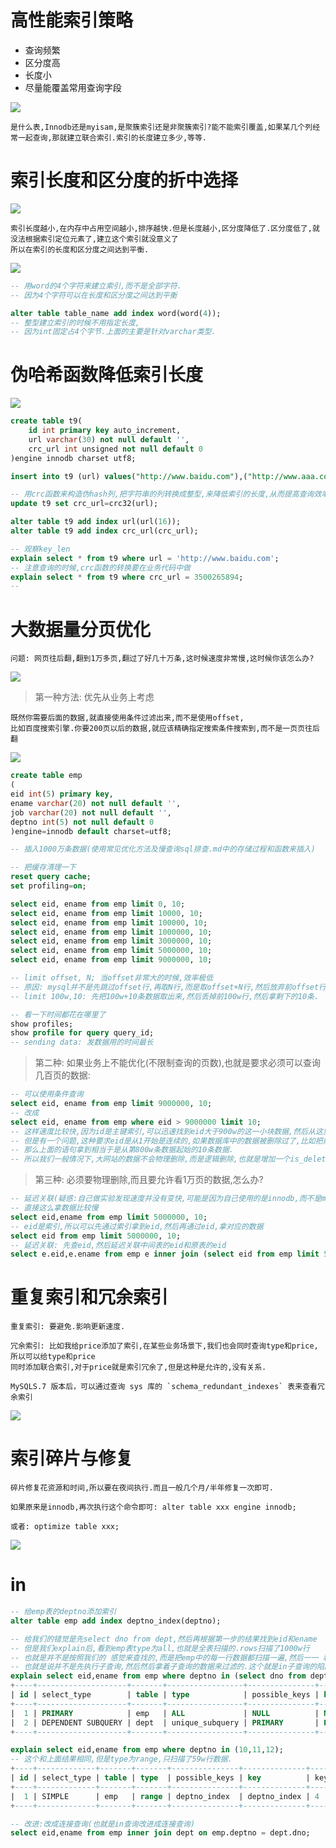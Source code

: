 # 高性能索引策略

- 查询频繁
- 区分度高
- 长度小
- 尽量能覆盖常用查询字段

![](../pics/高性能索引策略01.png)

    是什么表,Innodb还是myisam,是聚簇索引还是非聚簇索引?能不能索引覆盖,如果某几个列经常一起查询,那就建立联合索引.索引的长度建立多少,等等.

# 索引长度和区分度的折中选择

![](../pics/索引长度和区分度的折中选择01.png)

    索引长度越小,在内存中占用空间越小,排序越快.但是长度越小,区分度降低了.区分度低了,就没法根据索引定位元素了,建立这个索引就没意义了
    所以在索引的长度和区分度之间达到平衡.
    
![](../pics/索引长度和区分度的折中选择02.png)

```sql
-- 用word的4个字符来建立索引,而不是全部字符.
-- 因为4个字符可以在长度和区分度之间达到平衡

alter table table_name add index word(word(4));
-- 整型建立索引的时候不用指定长度,
-- 因为int固定占4个字节.上面的主要是针对varchar类型.
```

# 伪哈希函数降低索引长度

![](../pics/伪哈希函数降低索引长度01.png)

```sql
create table t9(
    id int primary key auto_increment,
    url varchar(30) not null default '',
    crc_url int unsigned not null default 0
)engine innodb charset utf8;

insert into t9 (url) values("http://www.baidu.com"),("http://www.aaa.com");

-- 用crc函数来构造伪hash列,把字符串的列转换成整型,来降低索引的长度,从而提高查询效率.
update t9 set crc_url=crc32(url);

alter table t9 add index url(url(16));
alter table t9 add index crc_url(crc_url);

-- 观察key_len
explain select * from t9 where url = 'http://www.baidu.com';
-- 注意查询的时候,crc函数的转换要在业务代码中做
explain select * from t9 where crc_url = 3500265894;
-- 
```

# 大数据量分页优化

    问题: 网页往后翻,翻到1万多页,翻过了好几十万条,这时候速度非常慢,这时候你该怎么办?

![](../pics/offset效率是比较低的.png)

>第一种方法: 优先从业务上考虑      

    既然你需要后面的数据,就直接使用条件过滤出来,而不是使用offset,
    比如百度搜索引擎.你要200页以后的数据,就应该精确指定搜索条件搜索到,而不是一页页往后翻

![](../pics/大数据量分页-从业务上优化.png)

```sql
create table emp
(
eid int(5) primary key,
ename varchar(20) not null default '',
job varchar(20) not null default '',
deptno int(5) not null default 0
)engine=innodb default charset=utf8;

-- 插入1000万条数据(使用常见优化方法及慢查询sql排查.md中的存储过程和函数来插入)

-- 把缓存清理一下
reset query cache;
set profiling=on;

select eid, ename from emp limit 0, 10;
select eid, ename from emp limit 10000, 10;
select eid, ename from emp limit 100000, 10;
select eid, ename from emp limit 1000000, 10;
select eid, ename from emp limit 3000000, 10;
select eid, ename from emp limit 5000000, 10;
select eid, ename from emp limit 9000000, 10;

-- limit offset, N; 当offset非常大的时候,效率极低
-- 原因: mysql并不是先跳过offset行,再取N行,而是取offset+N行,然后放弃前offset行,返回N行
-- limit 100w,10: 先把100w+10条数据取出来,然后丢掉前100w行,然后拿剩下的10条.

-- 看一下时间都花在哪里了
show profiles;
show profile for query query_id;
-- sending data: 发数据用的时间最长
```

>第二种: 如果业务上不能优化(不限制查询的页数),也就是要求必须可以查询几百页的数据:

```sql
-- 可以使用条件查询
select eid, ename from emp limit 9000000, 10;
-- 改成
select eid, ename from emp where eid > 9000000 limit 10;
-- 这样速度比较快,因为id是主键索引,可以迅速找到eid大于900w的这一小块数据,然后从这里面拿10条,这样速度肯定快.(索引发挥了作用)
-- 但是有一个问题,这种要求eid是从1开始是连续的,如果数据库中的数据被删除过了,比如把前100w条数据删除了,
-- 那么上面的语句拿到相当于是从第800w条数据起始的10条数据.
-- 所以我们一般情况下,大网站的数据不会物理删除,而是逻辑删除,也就是增加一个is_delete字段,用这个字段表示这行数据是否被删除
```

>第三种: 必须要物理删除,而且要允许看1万页的数据,怎么办?

```sql
-- 延迟关联(疑惑:自己做实验发现速度并没有变快,可能是因为自己使用的是innodb,而不是myisam)
-- 直接这么拿数据比较慢
select eid,ename from emp limit 5000000, 10;
-- eid是索引,所以可以先通过索引拿到eid,然后再通过eid,拿对应的数据
select eid from emp limit 5000000, 10;
-- 延迟关联: 先查eid,然后延迟关联中间表的eid和原表的eid
select e.eid,e.ename from emp e inner join (select eid from emp limit 5000000,10) as tmp on e.eid = tmp.eid;
```

# 重复索引和冗余索引

    重复索引: 要避免.影响更新速度.
    
    冗余索引: 比如我给price添加了索引,在某些业务场景下,我们也会同时查询type和price,所以可以给type和price
    同时添加联合索引,对于price就是索引冗余了,但是这种是允许的,没有关系.

    MySQLS.7 版本后，可以通过查询 sys 库的 `schema_redundant_indexes` 表来查看冗余索引

![](../pics/重复索引和冗余索引.png)


# 索引碎片与修复

    碎片修复花资源和时间,所以要在夜间执行.而且一般几个月/半年修复一次即可.

    如果原来是innodb,再次执行这个命令即可: alter table xxx engine innodb;
    
    或者: optimize table xxx;

![](../pics/索引碎片与修复.png)

# in

```sql
-- 给emp表的deptno添加索引
alter table emp add index deptno_index(deptno);

-- 给我们的错觉是先select dno from dept,然后再根据第一步的结果找到eid和ename
-- 但是我们explain后,看到emp表type为all,也就是全表扫描的.rows扫描了1000w行
-- 也就是并不是按照我们的 感觉来查找的,而是把emp中的每一行数据都扫描一遍,然后一一 和in子查询dept中的数据比较,所以效率比较低
-- 也就是说并不是先执行子查询,然后然后拿着子查询的数据来过滤的.这个就是in子查询的陷阱,emp表越大,就越慢.
explain select eid,ename from emp where deptno in (select dno from dept);
+----+--------------------+-------+-----------------+---------------+---------+---------+------+----------+-------------+
| id | select_type        | table | type            | possible_keys | key     | key_len | ref  | rows     | Extra       |
+----+--------------------+-------+-----------------+---------------+---------+---------+------+----------+-------------+
|  1 | PRIMARY            | emp   | ALL             | NULL          | NULL    | NULL    | NULL | 10000374 | Using where |
|  2 | DEPENDENT SUBQUERY | dept  | unique_subquery | PRIMARY       | PRIMARY | 4       | func |        1 | Using index |
+----+--------------------+-------+-----------------+---------------+---------+---------+------+----------+-------------+

explain select eid,ename from emp where deptno in (10,11,12);
-- 这个和上面结果相同,但是type为range,只扫描了59w行数据.
+----+-------------+-------+-------+---------------+--------------+---------+------+--------+-------------+
| id | select_type | table | type  | possible_keys | key          | key_len | ref  | rows   | Extra       |
+----+-------------+-------+-------+---------------+--------------+---------+------+--------+-------------+
|  1 | SIMPLE      | emp   | range | deptno_index  | deptno_index | 4       | NULL | 596264 | Using where |
+----+-------------+-------+-------+---------------+--------------+---------+------+--------+-------------+

-- 改进:改成连接查询(也就是in查询改进成连接查询)
select eid,ename from emp inner join dept on emp.deptno = dept.dno;
```

